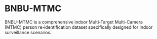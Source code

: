 # BNBU-MTMC
BNBU-MTMC is a comprehensive indoor Multi-Target Multi-Camera (MTMC) person re-identification dataset specifically designed for indoor surveillance scenarios.
